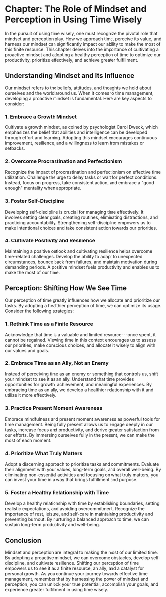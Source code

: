 Chapter: The Role of Mindset and Perception in Using Time Wisely
================================================================

In the pursuit of using time wisely, one must recognize the pivotal role that mindset and perception play. How we approach time, perceive its value, and harness our mindset can significantly impact our ability to make the most of this finite resource. This chapter delves into the importance of cultivating a proactive mindset and adopting a healthy perception of time to optimize our productivity, prioritize effectively, and achieve greater fulfillment.

**Understanding Mindset and Its Influence**
-------------------------------------------

Our mindset refers to the beliefs, attitudes, and thoughts we hold about ourselves and the world around us. When it comes to time management, developing a proactive mindset is fundamental. Here are key aspects to consider:

### **1. Embrace a Growth Mindset**

Cultivate a growth mindset, as coined by psychologist Carol Dweck, which emphasizes the belief that abilities and intelligence can be developed through effort and learning. Adopting this mindset encourages continuous improvement, resilience, and a willingness to learn from mistakes or setbacks.

### **2. Overcome Procrastination and Perfectionism**

Recognize the impact of procrastination and perfectionism on effective time utilization. Challenge the urge to delay tasks or wait for perfect conditions. Instead, focus on progress, take consistent action, and embrace a "good enough" mentality when appropriate.

### **3. Foster Self-Discipline**

Developing self-discipline is crucial for managing time effectively. It involves setting clear goals, creating routines, eliminating distractions, and practicing accountability. Strengthening self-discipline empowers us to make intentional choices and take consistent action towards our priorities.

### **4. Cultivate Positivity and Resilience**

Maintaining a positive outlook and cultivating resilience helps overcome time-related challenges. Develop the ability to adapt to unexpected circumstances, bounce back from failures, and maintain motivation during demanding periods. A positive mindset fuels productivity and enables us to make the most of our time.

**Perception: Shifting How We See Time**
----------------------------------------

Our perception of time greatly influences how we allocate and prioritize our tasks. By adopting a healthier perception of time, we can optimize its usage. Consider the following strategies:

### **1. Rethink Time as a Finite Resource**

Acknowledge that time is a valuable and limited resource---once spent, it cannot be regained. Viewing time in this context encourages us to assess our priorities, make conscious choices, and allocate it wisely to align with our values and goals.

### **2. Embrace Time as an Ally, Not an Enemy**

Instead of perceiving time as an enemy or something that controls us, shift your mindset to see it as an ally. Understand that time provides opportunities for growth, achievement, and meaningful experiences. By embracing time as an ally, we develop a healthier relationship with it and utilize it more effectively.

### **3. Practice Present Moment Awareness**

Embrace mindfulness and present moment awareness as powerful tools for time management. Being fully present allows us to engage deeply in our tasks, increase focus and productivity, and derive greater satisfaction from our efforts. By immersing ourselves fully in the present, we can make the most of each moment.

### **4. Prioritize What Truly Matters**

Adopt a discerning approach to prioritize tasks and commitments. Evaluate their alignment with your values, long-term goals, and overall well-being. By eliminating non-essential activities and focusing on what truly matters, you can invest your time in a way that brings fulfillment and purpose.

### **5. Foster a Healthy Relationship with Time**

Develop a healthy relationship with time by establishing boundaries, setting realistic expectations, and avoiding overcommitment. Recognize the importance of rest, leisure, and self-care in maintaining productivity and preventing burnout. By nurturing a balanced approach to time, we can sustain long-term productivity and well-being.

**Conclusion**
--------------

Mindset and perception are integral to making the most of our limited time. By adopting a proactive mindset, we can overcome obstacles, develop self-discipline, and cultivate resilience. Shifting our perception of time empowers us to see it as a finite resource, an ally, and a catalyst for personal growth. As you continue your journey towards effective time management, remember that by harnessing the power of mindset and perception, you can unlock your true potential, accomplish your goals, and experience greater fulfillment in using time wisely.
